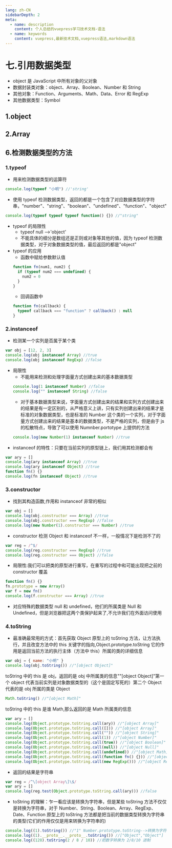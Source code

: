```yaml
---
lang: zh-CN
sidebarDepth: 2
meta:
  - name: description
    content: 个人总结的vuepress学习技术文档-语法
  - name: keywords
    content: vuepress,最新技术文档,vuepress语法,markdown语法
---
```


# 七.引用数据类型

- object 是 JavaScript 中所有对象的父对象
- 数据封装类对象：object、Array、Boolean、Number 和 String
- 其他对象：Function、Arguments、Math、Data、Error 和 RegExp
- 其他数据类型：Symbol

## 1.object

## 2.Array

## 6.检测数据类型的方法

### 1.typeof

- 用来检测数据类型的运算符

```js
console.log(typeof "小明") //'string'
```

- 使用 typeof 检测数据类型，返回的都是一个包含了对应数据类型的字符串，"number"、"string"、"boolean"、"undefined"、"function"、"object"

```js
console.log(typeof typeof typeof function() {}) //"string"
```

- typeof 的局限性
  - typeof null -->'object'
  - 不能具体的细分是数组还是正则或对象等其他的值，因为 typeof 检测数据类型，对于对象数据类型的值，最后返回的都是"object"
- typeof 的应用
  - 函数中赋给参数默认值
  ```js
  function fn(num1, num2) {
    if (typeof num2 === undefined) {
      num2 = 0
    }
  }
  ```
  - 回调函数中
  ```js
  function fn(callback) {
    typeof callback === "function" ? callback() : null
  }
  ```

### 2.instanceof

- 检测某一个实列是否属于某个类

```js
var obj = [12, 2, 3]
console.log(obj instanceof Array) //true
console.log(obj instanceof RegExp) //false
```

- 局限性
  - 不能用来检测和处理字面量方式创建出来的基本数据类型
  ```js
  console.log(1 instanceof Number) //false
  console.log("" instanceof String) //false
  ```
  - 对于基本数据类型来说，字面量方式创建出来的结果和实列方式创建出来的结果是有一定区别的，从严格意义上讲，只有实列创建出来的结果才是标准的对象数据类型，也是标准的 Number 这个类的一个实列，对于字面量方式创建出来的结果是基本的数据类型，不是严格的实列，但是由于 js 的松散特点，导致了可以使用 Numnber.portotype 上提供的方法
  ```js
  console.log(new Number(1) instanceof Number) //true
  ```
- instanceof 的特性：只要在当前实列的原型链上，我们用其检测都会有

```js
var ary = []
console.log(ary instanceof Array) //true
console.log(ary instanceof Object) //true
function fn() {}
console.log(fn instanceof Object) //true
```

### 3.constructor

- 找到其构造函数,作用和 instanceof 非常的相似

```js
var obj = []
console.log(obj.constructor === Array) //true
console.log(obj.constructor === RegExp) //false
console.log(new Number(1).constructor === Number) //true
```

- constructor 检测 Object 和 instanceof 不一样，一般情况下是检测不了的

```js
var reg = /^$/
console.log(reg.constructor === RegExp) //true
console.log(reg.constructor === Object) //false
```

- 局限性:我们可以把类的原型进行重写，在重写的过程中和可能出现把之前的 constructor 覆盖

```js
function fn() {}
fn.prototype = new Array()
var f = new fn()
console.log(f.constructor === Array) //true
```

- 对应特殊的数据类型 null 和 undefined，他们的所属类是 Null 和 Undefined，但是浏览器把这两个类保护起来了,不允许我们在外面访问使用

### 4.toString

- 最准确最常用的方式：首先获取 Object 原型上的 toString 方法，让方法执行，并且改变方法中的 this 关键字的指向,Object.prototype.toString 它的作用是返回当前方法的执行主体（方法中 this）所属的类的详细信息

```js
var obj = { name: "小明" }
console.log(obj.toString()) //"[object Object]"
```

toString 中的 this 是 obj，返回的是 obj 中所属类的信息""[object Object]"第一个 object 代表当前实列是对象数据类型的（这个是固定写死的）第二个 Object 代表的是 obj 所属的类是 Object

```js
Math.toString() //"[object Math]"
```

toString 中的 this 是谁 Math,那么返回的是 Math 所属类的信息

```js
var ary = []
console.log(Object.prototype.toString.call(ary)) //"[object Array]"
console.log(Object.prototype.toString.call([])) //"[object Array]"
console.log(Object.prototype.toString.call("")) //"[object String]"
console.log(Object.prototype.toString.call(1)) //"[object Number]"
console.log(Object.prototype.toString.call(true)) //"[object Boolean]"
console.log(Object.prototype.toString.call(null)) //"[object Null]"
console.log(Object.prototype.toString.call(undefined)) //"[object Math]"
console.log(Object.prototype.toString.call(function fn() {})) //"[object Undefined]"
console.log(Object.prototype.toString.call(new RegExp())) //"[object RegExp]"
```

- 返回的结果是字符串

```js
var reg = /^\[object Array\]\$/
var ary = []
console.log(reg.test(Object.prototype.toString.call(ary))) //false
```

- toString 的理解：乍一看应该是转换为字符串，但是某些 toString 方法不仅仅是转换为字符串，对于 Number、String、Boolean、Array、RegExp、Date、Function 原型上的 toString 方法都是把当前的数据类型转换为字符串的类型(它们的作用仅仅是用来转换为字符串的)

```js
console.log((1).toString()) //"1" Number.prototype.toString-->转换为字符串
console.log((1).__proto__.__proto__.toString()) //["Object","Object"]  Object.prototype.toString
console.log((128).toString(2 / 8 / 10)) //把数字转换为 2/8/10 进制
```